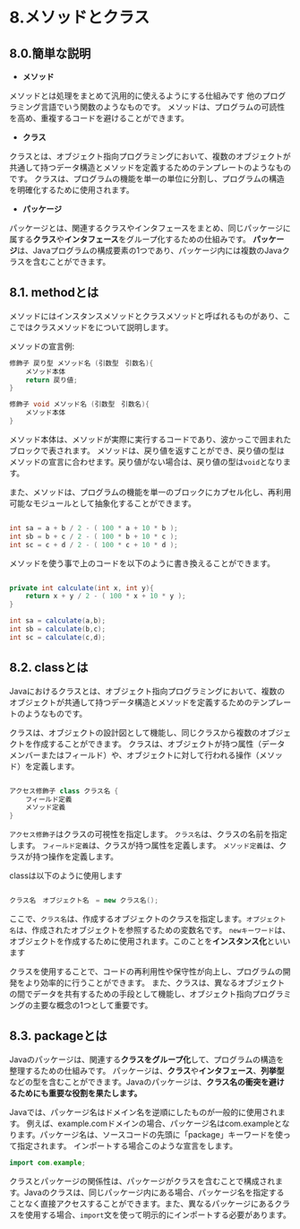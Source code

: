 # 8.メソッドとクラス

## 8.0.簡単な説明

+ **メソッド**

メソッドとは処理をまとめて汎用的に使えるようにする仕組みです
他のプログラミング言語でいう関数のようなものです。
メソッドは、プログラムの可読性を高め、重複するコードを避けることができます。

+ **クラス**

クラスとは、オブジェクト指向プログラミングにおいて、複数のオブジェクトが共通して持つデータ構造とメソッドを定義するためのテンプレートのようなものです。
クラスは、プログラムの機能を単一の単位に分割し、プログラムの構造を明確化するために使用されます。

+ **パッケージ**

パッケージとは、関連するクラスやインタフェースをまとめ、同じパッケージに属する**クラス**や**インタフェース**をグループ化するための仕組みです。
**パッケージ**は、Javaプログラムの構成要素の1つであり、パッケージ内には複数のJavaクラスを含むことができます。

## 8.1. methodとは

メソッドにはインスタンスメソッドとクラスメソッドと呼ばれるものがあり、ここではクラスメソッドをについて説明します。

メソッドの宣言例:

~~~java
修飾子 戻り型 メソッド名 (引数型　引数名){
    メソッド本体
    return 戻り値;
}

修飾子 void メソッド名 (引数型　引数名){
    メソッド本体
}
~~~

メソッド本体は、メソッドが実際に実行するコードであり、波かっこで囲まれたブロックで表されます。
メソッドは、戻り値を返すことができ、戻り値の型はメソッドの宣言に合わせます。戻り値がない場合は、戻り値の型は`void`となります。

また、メソッドは、プログラムの機能を単一のブロックにカプセル化し、再利用可能なモジュールとして抽象化することができます。

~~~java

int sa = a + b / 2 - ( 100 * a + 10 * b );
int sb = b + c / 2 - ( 100 * b + 10 * c );
int sc = c + d / 2 - ( 100 * c + 10 * d );
~~~

メソッドを使う事で上のコードを以下のように書き換えることができます。

~~~java

private int calculate(int x, int y){
    return x + y / 2 - ( 100 * x + 10 * y );
}

int sa = calculate(a,b);
int sb = calculate(b,c);
int sc = calculate(c,d);
~~~

## 8.2. classとは

Javaにおけるクラスとは、オブジェクト指向プログラミングにおいて、複数のオブジェクトが共通して持つデータ構造とメソッドを定義するためのテンプレートのようなものです。

クラスは、オブジェクトの設計図として機能し、同じクラスから複数のオブジェクトを作成することができます。
クラスは、オブジェクトが持つ属性（データメンバーまたはフィールド）や、オブジェクトに対して行われる操作（メソッド）を定義します。

~~~java

アクセス修飾子 class クラス名 {
    フィールド定義
    メソッド定義
}

~~~

`アクセス修飾子`はクラスの可視性を指定します。
`クラス名`は、クラスの名前を指定します。
`フィールド定義`は、クラスが持つ属性を定義します。
`メソッド定義`は、クラスが持つ操作を定義します。

classは以下のように使用します

~~~java

クラス名　オブジェクト名　= new クラス名();

~~~

ここで、`クラス名`は、作成するオブジェクトのクラスを指定します。`オブジェクト名`は、作成されたオブジェクトを参照するための変数名です。
`newキーワード`は、オブジェクトを作成するために使用されます。このことを**インスタンス化**といいます

クラスを使用することで、コードの再利用性や保守性が向上し、プログラムの開発をより効率的に行うことができます。
また、クラスは、異なるオブジェクトの間でデータを共有するための手段として機能し、オブジェクト指向プログラミングの主要な概念の1つとして重要です。

## 8.3. packageとは

Javaのパッケージは、関連する**クラスをグループ化**して、プログラムの構造を整理するための仕組みです。
パッケージは、**クラス**や**インタフェース**、**列挙型**などの型を含むことができます。Javaのパッケージは、**クラス名の衝突を避けるためにも重要な役割を果たします。**

Javaでは、パッケージ名はドメイン名を逆順にしたものが一般的に使用されます。
例えば、example.comドメインの場合、パッケージ名はcom.exampleとなります。パッケージ名は、ソースコードの先頭に「package」キーワードを使って指定されます。
インポートする場合このような宣言をします。

~~~java
import com.example;
~~~

クラスとパッケージの関係性は、パッケージがクラスを含むことで構成されます。Javaのクラスは、同じパッケージ内にある場合、パッケージ名を指定することなく直接アクセスすることができます。また、異なるパッケージにあるクラスを使用する場合、`import`文を使って明示的にインポートする必要があります。
